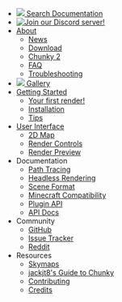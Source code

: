 * <a href="/search.html"><img src="/search.png">&nbsp;Search Documentation</a>
* [![Join our Discord server!](/discord_icon.png)](https://discord.gg/VqcHpsF)
* [About](/index.html)
    * [News](/news.html)
    * [Download](/download.html)
    * [Chunky 2](/chunky2.html)
    * [FAQ](/faq.html)
    * [Troubleshooting](/troubleshooting.html)
* <a href="/gallery.html"><img src="/gallery.png">&nbsp;Gallery</a>
* [Getting Started](/getting_started.html)
    * [Your first render!](/your_first_render.html)
    * [Installation](/install.html)
    * [Tips](/tips.html)
* [User Interface](/user_interface.html)
    * [2D Map](/2d_map.html)
    * [Render Controls](/render_controls.html)
    * [Render Preview](/render_preview.html)
* Documentation
    * [Path Tracing](/path_tracing.html)
    * [Headless Rendering](/headless.html)
    * [Scene Format](/scene_format.html)
    * [Minecraft Compatibility](/minecraft_compatibility.html)
    * [Plugin API](/plugin_api.html)
    * [API Docs](/api/)
* Community
    * [GitHub](https://github.com/llbit/chunky)
    * [Issue Tracker](https://github.com/llbit/chunky/issues)
    * [Reddit](http://www.reddit.com/r/chunky)
* Resources
    * [Skymaps](/skymaps.html)
    * [jackjt8's Guide to Chunky](https://jackjt8.github.io/ChunkyGuide/)
    * [Contributing](/contributing.html)
    * [Credits](/credits.html)
